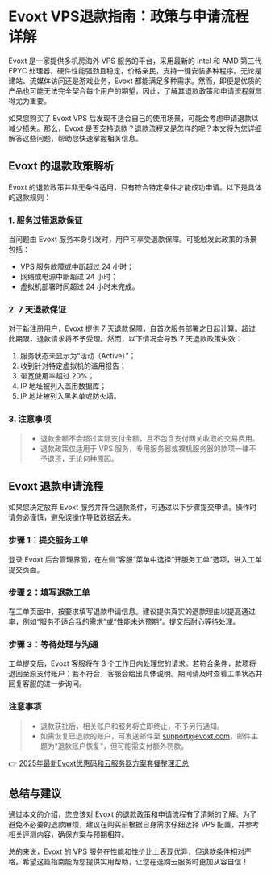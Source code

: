 # Evoxt VPS退款指南：政策与申请流程详解

Evoxt 是一家提供多机房海外 VPS 服务的平台，采用最新的 Intel 和 AMD 第三代 EPYC 处理器，硬件性能强劲且稳定，价格亲民，支持一键安装多种程序。无论是建站、流媒体访问还是游戏业务，Evoxt 都能满足多种需求。然而，即便是优质的产品也可能无法完全契合每个用户的期望，因此，了解其退款政策和申请流程就显得尤为重要。

如果您购买了 Evoxt VPS 后发现不适合自己的使用场景，可能会考虑申请退款以减少损失。那么，Evoxt 是否支持退款？退款流程又是怎样的呢？本文将为您详细解答这些问题，帮助您快速掌握相关信息。

## Evoxt 的退款政策解析

Evoxt 的退款政策并非无条件适用，只有符合特定条件才能成功申请。以下是具体的退款规则：

### 1. 服务过错退款保证

当问题由 Evoxt 服务本身引发时，用户可享受退款保障。可能触发此政策的场景包括：

- VPS 服务故障或中断超过 24 小时；
- 网络或电源中断超过 24 小时；
- 虚拟机部署时间超过 24 小时未完成。

### 2. 7 天退款保证

对于新注册用户，Evoxt 提供 7 天退款保障，自首次服务部署之日起计算。超过此期限，退款请求将不予受理。然而，以下情况会导致 7 天退款政策失效：

1. 服务状态未显示为“活动（Active）”；
2. 收到针对特定虚拟机的滥用报告；
3. 带宽使用率超过 20%；
4. IP 地址被列入滥用数据库；
5. IP 地址被列入黑名单或防火墙。

### 3. 注意事项

> - 退款金额不会超过实际支付金额，且不包含支付网关收取的交易费用。
> - 退款政策仅适用于 VPS 服务，专用服务器或裸机服务器的款项一律不予退还，无论何种原因。

## Evoxt 退款申请流程

如果您决定放弃 Evoxt 服务并符合退款条件，可通过以下步骤提交申请。操作时请务必谨慎，避免误操作导致数据丢失。

### 步骤 1：提交服务工单

登录 Evoxt 后台管理界面，在左侧“客服”菜单中选择“开服务工单”选项，进入工单提交页面。

### 步骤 2：填写退款工单

在工单页面中，按要求填写退款申请信息。建议提供真实的退款理由以提高通过率，例如“服务不适合我的需求”或“性能未达预期”。提交后耐心等待处理。

### 步骤 3：等待处理与沟通

工单提交后，Evoxt 客服将在 3 个工作日内处理您的请求。若符合条件，款项将退回至原支付账户；若不符合，客服会给出具体说明。期间请及时查看工单状态并回复客服的进一步询问。

### 注意事项

> - 退款获批后，相关账户和服务将立即终止，不予另行通知。
> - 如需恢复已退款的账户，可发送邮件至 support@evoxt.com，邮件主题为“退款账户恢复”，但可能需支付额外罚款。

👉 [2025年最新Evoxt优惠码和云服务器方案套餐整理汇总](https://bit.ly/evoxt)

## 总结与建议

通过本文的介绍，您应该对 Evoxt 的退款政策和申请流程有了清晰的了解。为了避免不必要的退款麻烦，建议在购买前根据自身需求仔细选择 VPS 配置，并参考相关评测内容，确保方案与预期相符。

总的来说，Evoxt 的 VPS 服务在性能和性价比上表现优异，但退款条件相对严格。希望这篇指南能为您提供实用帮助，让您在选购云服务时更加从容自信！